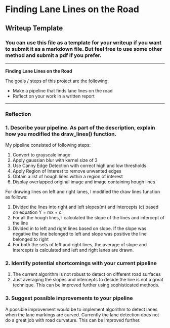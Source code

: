 # **Finding Lane Lines on the Road** 

## Writeup Template

### You can use this file as a template for your writeup if you want to submit it as a markdown file. But feel free to use some other method and submit a pdf if you prefer.

---

**Finding Lane Lines on the Road**

The goals / steps of this project are the following:
* Make a pipeline that finds lane lines on the road
* Reflect on your work in a written report


[//]: # (Image References)

[image1]: ./examples/grayscale.jpg "Grayscale"

---

### Reflection

### 1. Describe your pipeline. As part of the description, explain how you modified the draw_lines() function.

My pipeline consisted of following steps:
1. Convert to grayscale image
2. Apply gaussian blur with kernel size of 3
3. Use Canny Edge Detection with correct high and low thresholds
4. Apply Region of Interest to remove unwanted edges
5. Obtain a list of hough lines within a region of interest 
6. Display overlapped original image and image containing hough lines


For drawing lines on left and right lanes, I modified the draw lines function as follows:
1. Divided the lines into right and left slopes(m) and intercepts (c) based on equation 
Y = mx + c
2. For all the hough lines, I calculated the slope of the lines and intercept of the line
3. Divided in to left and right lines based on slope. If the slope was negative the line belonged to left and slope was positive the line belonged to right
4. For both the sets of left and right lines, the average of slope and intercepts is calculated and left and right lanes are drawn.


### 2. Identify potential shortcomings with your current pipeline
1. The current algorithm is not robust to detect on different road surfaces
2. Just averaging the slopes and intercepts to decide the line is not a great technique. This can be improved further using sophisticated methods.



### 3. Suggest possible improvements to your pipeline

A possible improvement would be to implement algorithm to detect lanes when the lane markings are curved. Currently the lane detection does not do a great job with road curvature. This can be improved further.
